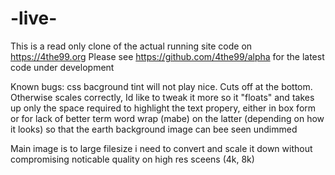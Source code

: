 # -live-
This is a read only clone of the actual running site code on https://4the99.org
Please see https://github.com/4the99/alpha for the latest code under development 

Known bugs: 
css bacground tint will not play nice. Cuts off at the bottom. Otherwise scales correctly, Id like to tweak it more so it "floats" and takes up only the space required to highlight the text propery, either in box form or for lack of better term word wrap (mabe) on the latter (depending on how it looks) so that the earth background image can bee seen undimmed

Main image is to large filesize i need to convert and scale it down without compromising noticable quality on high res sceens (4k, 8k) 
